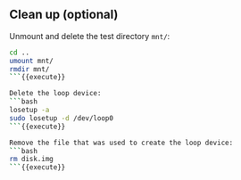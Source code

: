 ## Clean up (optional)

Unmount and delete the test directory `mnt/`:
```bash
cd ..
umount mnt/
rmdir mnt/
```{{execute}}

Delete the loop device:
```bash
losetup -a
sudo losetup -d /dev/loop0
```{{execute}}

Remove the file that was used to create the loop device:
```bash
rm disk.img
```{{execute}}
